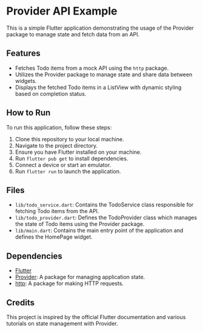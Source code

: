 # Provider API Example

This is a simple Flutter application demonstrating the usage of the Provider package to manage state and fetch data from an API.

## Features

- Fetches Todo items from a mock API using the `http` package.
- Utilizes the Provider package to manage state and share data between widgets.
- Displays the fetched Todo items in a ListView with dynamic styling based on completion status.

## How to Run

To run this application, follow these steps:

1. Clone this repository to your local machine.
2. Navigate to the project directory.
3. Ensure you have Flutter installed on your machine.
4. Run `flutter pub get` to install dependencies.
5. Connect a device or start an emulator.
6. Run `flutter run` to launch the application.

## Files

- `lib/todo_service.dart`: Contains the TodoService class responsible for fetching Todo items from the API.
- `lib/todo_provider.dart`: Defines the TodoProvider class which manages the state of Todo items using the Provider package.
- `lib/main.dart`: Contains the main entry point of the application and defines the HomePage widget.

## Dependencies

- [Flutter](https://flutter.dev/)
- [Provider](https://pub.dev/packages/provider): A package for managing application state.
- [http](https://pub.dev/packages/http): A package for making HTTP requests.

## Credits

This project is inspired by the official Flutter documentation and various tutorials on state management with Provider.
